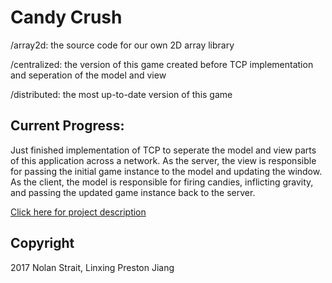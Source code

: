 # Candy Crush

/array2d: the source code for our own 2D array library

/centralized: the version of this game created before TCP implementation and seperation of the model and view

/distributed: the most up-to-date version of this game

## Current Progress:

Just finished implementation of TCP to seperate the model and view parts of this application across a network. As the server, the view is responsible for passing the initial game instance to the model and updating the window. As the client, the model  is responsible for firing candies, inflicting gravity, and passing the updated game instance back to the server.
</br>

[Click here for project description](http://courses.cs.washington.edu/courses/cse333/17wi/hw/hw5/hw5.html)

## Copyright

2017 Nolan Strait, Linxing Preston Jiang
